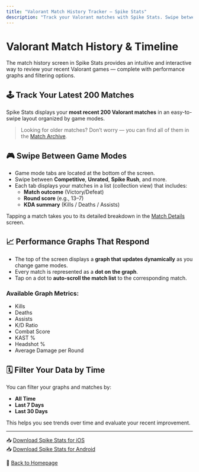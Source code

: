 ```yaml
---
title: "Valorant Match History Tracker – Spike Stats"
description: "Track your Valorant matches with Spike Stats. Swipe between game modes, view summary stats, and interact with performance graphs."
---
```


# Valorant Match History & Timeline

The match history screen in Spike Stats provides an intuitive and interactive way to review your recent Valorant games — complete with performance graphs and filtering options.

## 🕹️ Track Your Latest 200 Matches

Spike Stats displays your **most recent 200 Valorant matches** in an easy-to-swipe layout organized by game modes.

> Looking for older matches? Don’t worry — you can find all of them in the [Match Archive](/features/match-archive).

## 🎮 Swipe Between Game Modes

- Game mode tabs are located at the bottom of the screen.
- Swipe between **Competitive**, **Unrated**, **Spike Rush**, and more.
- Each tab displays your matches in a list (collection view) that includes:
  - **Match outcome** (Victory/Defeat)
  - **Round score** (e.g., 13–7)
  - **KDA summary** (Kills / Deaths / Assists)

Tapping a match takes you to its detailed breakdown in the [Match Details](/features/match-analysis) screen.

## 📈 Performance Graphs That Respond

- The top of the screen displays a **graph that updates dynamically** as you change game modes.
- Every match is represented as a **dot on the graph**.
- Tap on a dot to **auto-scroll the match list** to the corresponding match.

### Available Graph Metrics:
- Kills
- Deaths
- Assists
- K/D Ratio
- Combat Score
- KAST %
- Headshot %
- Average Damage per Round

## 🗓️ Filter Your Data by Time

You can filter your graphs and matches by:
- **All Time**
- **Last 7 Days**
- **Last 30 Days**

This helps you see trends over time and evaluate your recent improvement.

---

📥 [Download Spike Stats for iOS](https://apps.apple.com/us/app/spike-stats-for-valorant/id1541123839)  
📥 [Download Spike Stats for Android](https://play.google.com/store/apps/details?id=crocusgames.com.spikestats)

🎯 [Back to Homepage](/)
